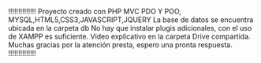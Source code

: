 !!!!!!!!!!!!!!
Proyecto creado con PHP MVC PDO Y POO, MYSQL,HTML5,CSS3,JAVASCRIPT,JQUERY
La base de datos se encuentra ubicada en la carpeta db
No hay que instalar plugis adicionales, con el uso de XAMPP es suficiente.
Video explicativo en la carpeta Drive compartida.
Muchas gracias por la atención presta, espero una pronta respuesta.
!!!!!!!!!!!!!!
